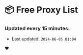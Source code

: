 # :package: Free Proxy List
### Updated every 15 minutes.

- Last updated: `2024-06-05 01:04`

:heart:
